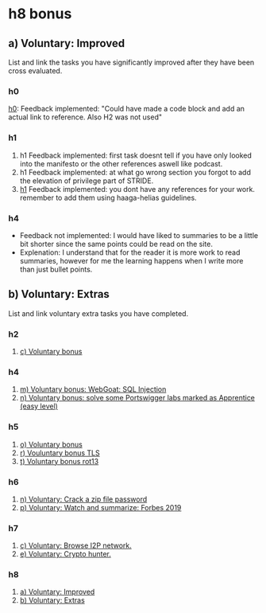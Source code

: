 # h8 bonus
## a) Voluntary: Improved
<p>List and link the tasks you have significantly improved after they have been cross evaluated.</p>

### h0
[h0](https://github.com/bht292/InformationSecurity/blob/main/h1-hello-world.md): Feedback implemented: "Could have made a code block and add an actual link to reference. Also H2 was not used"

### h1
1. h1 Feedback implemented: first task doesnt tell if you have only looked into the manifesto or the other references aswell like podcast.
2. h1 Feedback implemented: at what go wrong section you forgot to add the elevation of privilege part of STRIDE.
3. [h1](https://github.com/bht292/InformationSecurity/blob/main/homework-1.md#references) Feedback implemented: you dont have any references for your work. remember to add them using haaga-helias guidelines.

### h4
* Feedback not implemented: I would have liked to summaries to be a little bit shorter since the same points could be read on the site.
* Explenation: I understand that for the reader it is more work to read summaries, however for me the learning happens when I write more than just bullet points.

## b) Voluntary: Extras
List and link voluntary extra tasks you have completed.
### h2
1. [c) Voluntary bonus](https://github.com/bht292/InformationSecurity/blob/main/homework-h2.md#attack-story---a-cybersecurity-incident-the-supply-chain-compromise)
### h4
1. [m) Voluntary bonus: WebGoat: SQL Injection](https://github.com/bht292/InformationSecurity/blob/main/homework-h4.md#m-voluntary-bonus-webgoat-sql-injection)
2. [n) Voluntary bonus: solve some Portswigger labs marked as Apprentice (easy level)](https://github.com/bht292/InformationSecurity/blob/main/homework-h4.md#n-voluntary-bonus-solve-some-portswigger-labs-marked-as-apprentice-easy-level)
### h5
1. [o) Voluntary bonus](https://github.com/bht292/InformationSecurity/blob/main/homework-h5.md#o-voluntary-bonus-frequency-distribution-of-letters)
2. [r) Vouluntary bonus TLS](https://github.com/bht292/InformationSecurity/blob/main/homework-h5.md#r-voluntary-bonus-tls)
3. [t) Voluntary bonus rot13](https://github.com/bht292/InformationSecurity/blob/main/homework-h5.md#t-voluntary-bonus-rot13)
### h6
1. [n) Voluntary: Crack a zip file password](https://github.com/bht292/InformationSecurity/blob/main/homework-h6.md#n-voluntary-crack-a-zip-file-password)
2. [p) Voluntary: Watch and summarize: Forbes 2019](https://github.com/bht292/InformationSecurity/blob/main/homework-h6.md#p-voluntary-watch-and-summarize-forbes-2019-jackpotting-atms-automated-teller-machines-presented-in-disobey-2019)
### h7
1. [c) Voluntary: Browse I2P network.](https://github.com/bht292/InformationSecurity/blob/main/homework-h7.md#c-voluntary-browse-i2p-network-install-necessary-software)
2. [e) Voluntary: Crypto hunter.](https://github.com/bht292/InformationSecurity/blob/main/homework-h7.md#voluntary-crypto-hunter)

### h8
1. [a) Voluntary: Improved](https://github.com/bht292/InformationSecurity/blob/main/homework-h8.md#a-voluntary-improved)
2. [b) Voluntary: Extras](https://github.com/bht292/InformationSecurity/blob/main/homework-h8.md#b-voluntary-extras)
